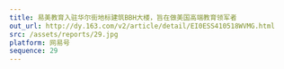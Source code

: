 ```yaml
---
title: 易美教育入驻华尔街地标建筑BBH大楼，旨在做美国高端教育领军者
out_url: http://dy.163.com/v2/article/detail/EI0ESS410518WVMG.html
src: /assets/reports/29.jpg
platform: 网易号
sequence: 29
---
```


